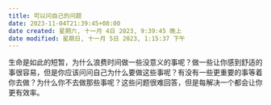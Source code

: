 ```yaml
---
title: 可以问自己的问题
date: 2023-11-04T21:39:45+08:00
date created: 星期六, 十一月 4日 2023, 9:39:45 晚上
date modified: 星期日, 十一月 5日 2023, 1:15:37 下午
---
```


 生命是如此的短暂，为什么浪费时间做一些没意义的事呢？做一些让你感到舒适的事很容易，但是你应该问问自己为什么要做这些事呢？有没有一些更重要的事等着你去做？为什么你不去做那些事呢？这些问题很难回答，但是每解决一个都会让你更有效率。

